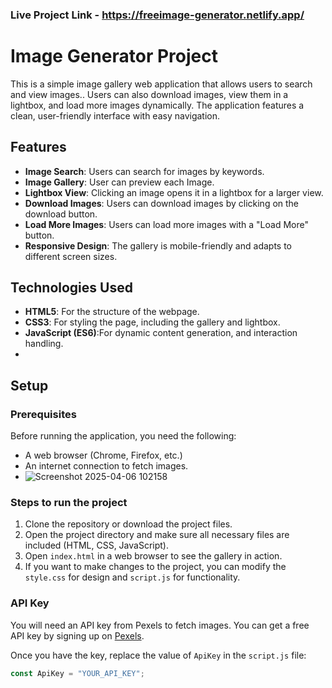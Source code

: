 ### Live Project Link - https://freeimage-generator.netlify.app/
# Image Generator Project

This is a simple image gallery web application that allows users to search and view images.. Users can also download images, view them in a lightbox, and load more images dynamically. The application features a clean, user-friendly interface with easy navigation.

## Features

- **Image Search**: Users can search for images by keywords.
- **Image Gallery**: User can preview each Image.
- **Lightbox View**: Clicking an image opens it in a lightbox for a larger view.
- **Download Images**: Users can download images by clicking on the download button.
- **Load More Images**: Users can load more images with a "Load More" button.
- **Responsive Design**: The gallery is mobile-friendly and adapts to different screen sizes.

## Technologies Used

- **HTML5**: For the structure of the webpage.
- **CSS3**: For styling the page, including the gallery and lightbox.
- **JavaScript (ES6)**:For dynamic content generation, and interaction handling.
- 

## Setup

### Prerequisites

Before running the application, you need the following:
- A web browser (Chrome, Firefox, etc.)
- An internet connection to fetch images.
- ![Screenshot 2025-04-06 102158](https://github.com/user-attachments/assets/be021def-c03e-4681-a503-44b511b4a939)


### Steps to run the project

1. Clone the repository or download the project files.
2. Open the project directory and make sure all necessary files are included (HTML, CSS, JavaScript).
3. Open `index.html` in a web browser to see the gallery in action.
4. If you want to make changes to the project, you can modify the `style.css` for design and `script.js` for functionality.

### API Key

You will need an API key from Pexels to fetch images. You can get a free API key by signing up on [Pexels](https://www.pexels.com/api/).

Once you have the key, replace the value of `ApiKey` in the `script.js` file:

```js
const ApiKey = "YOUR_API_KEY";
